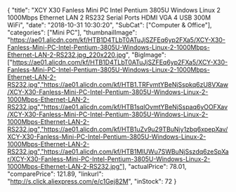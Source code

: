 {
	"title": "XCY X30 Fanless Mini PC Intel Pentium 3805U Windows Linux 2 1000Mbps Ethernet LAN 2 RS232 Serial Ports HDMI VGA 4 USB 300M WiFi",
	"date": "2018-10-31 10:30:20",
	"SubCat": ["Computer & Office"],
	"categories": ["Mini PC"],
	"thumbnailImage": "https://ae01.alicdn.com/kf/HTB1D4TLbT0ATuJjSZFEq6yp2FXa5/XCY-X30-Fanless-Mini-PC-Intel-Pentium-3805U-Windows-Linux-2-1000Mbps-Ethernet-LAN-2-RS232.jpg_220x220.jpg",
	"BigImage": ["https://ae01.alicdn.com/kf/HTB1D4TLbT0ATuJjSZFEq6yp2FXa5/XCY-X30-Fanless-Mini-PC-Intel-Pentium-3805U-Windows-Linux-2-1000Mbps-Ethernet-LAN-2-RS232.jpg","https://ae01.alicdn.com/kf/HTB1.TRFvmtYBeNjSspkq6zU8VXaw/XCY-X30-Fanless-Mini-PC-Intel-Pentium-3805U-Windows-Linux-2-1000Mbps-Ethernet-LAN-2-RS232.jpg","https://ae01.alicdn.com/kf/HTB1sqlOvmtYBeNjSspaq6yOOFXav/XCY-X30-Fanless-Mini-PC-Intel-Pentium-3805U-Windows-Linux-2-1000Mbps-Ethernet-LAN-2-RS232.jpg","https://ae01.alicdn.com/kf/HTB1uZv9u29TBuNjy1zbq6xpepXav/XCY-X30-Fanless-Mini-PC-Intel-Pentium-3805U-Windows-Linux-2-1000Mbps-Ethernet-LAN-2-RS232.jpg","https://ae01.alicdn.com/kf/HTB1MlUWu7SWBuNjSszdq6zeSpXar/XCY-X30-Fanless-Mini-PC-Intel-Pentium-3805U-Windows-Linux-2-1000Mbps-Ethernet-LAN-2-RS232.jpg"],
	"actualPrice": 78.01,
	"comparePrice": 121.89,
	"linkurl": "http://s.click.aliexpress.com/e/c1Gej82M",
	"inStock": 72
}
